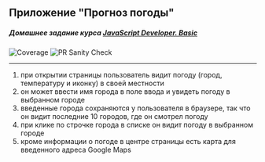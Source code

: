 ## Приложение "Прогноз погоды"

##### Домашнее задание курса **[JavaScript Developer. Basic](https://otus.ru/lessons/javascript-basic/?int_source=courses_catalog&int_term=programming)**

![Coverage](https://github.com/lliriq77/otus--weather-forecast/actions/workflows/coverage.yml/badge.svg)
![PR Sanity Check](https://github.com/lliriq77/otus--weather-forecast/actions/workflows/sanity-check.yml/badge.svg)

---

1. при открытии страницы пользователь видит погоду (город, температуру и иконку) в своей местности
2. он может ввести имя города в поле ввода и увидеть погоду в выбранном городе
3. введенные города сохраняются у пользователя в браузере, так что он видит последние 10 городов, где он смотрел погоду
4. при клике по строчке города в списке он видит погоду в выбранном городе
5. кроме информации о погоде в центре страницы есть карта для введенного адреса Google Maps
